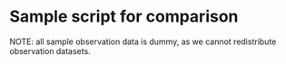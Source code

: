 # Sample script for comparison

NOTE: all sample observation data is dummy, as we cannot redistribute observation datasets.
